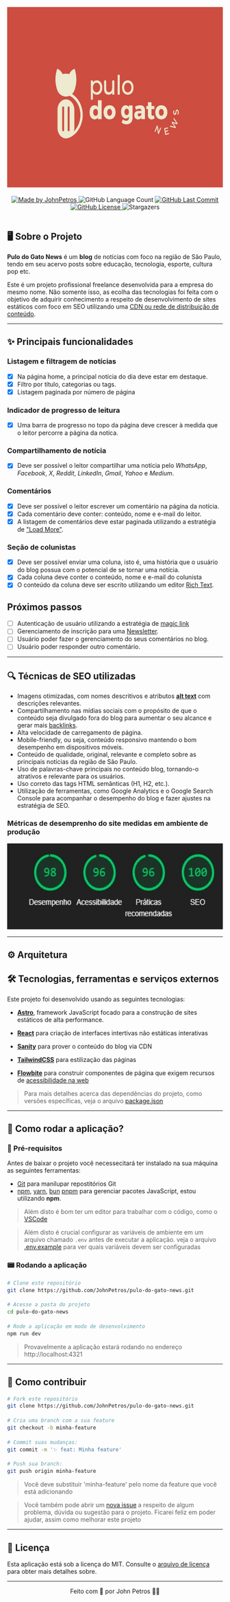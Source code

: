 <div align="center">
  <img width="700" height="420" src="src/assets/images/pulo-do-gato-news-logo.jpg" alt="pulo-do-gato-news" />
</div>

<br />

<div align="center">
   <a href="https://github.com/JohnPetros">
      <img alt="Made by JohnPetros" src="https://img.shields.io/badge/made%20by-JohnPetros-blueviolet">
   </a>
   <img alt="GitHub Language Count" src="https://img.shields.io/github/languages/count/JohnPetros/pulo-do-gato-news">
   <a href="https://github.com/JohnPetros/pulo-do-gato-news/commits/main">
      <img alt="GitHub Last Commit" src="https://img.shields.io/github/last-commit/JohnPetros/pulo-do-gato-news">
   </a>
  </a>
   </a>
   <a href="https://github.com/JohnPetros/pulo-do-gato-news/blob/main/LICENSE.md">
      <img alt="GitHub License" src="https://img.shields.io/github/license/JohnPetros/pulo-do-gato-news">
   </a>
    <img alt="Stargazers" src="https://img.shields.io/github/stars/JohnPetros/pulo-do-gato-news?style=social">
</div>
<br>

## 🖥️ Sobre o Projeto

**Pulo do Gato News** é um **blog** de notícias com foco na região de São Paulo,
tendo em seu acervo posts sobre educação, tecnologia, esporte, cultura pop etc.

Este é um projeto profissional freelance desenvolvida para a empresa do mesmo
nome. Não somente isso, as ecolha das tecnologias foi feita com o objetivo de
adquirir conhecimento a respeito de desenvolvimento de sites estáticos com foco
em SEO utilizando uma
[CDN ou rede de distribuição de conteúdo](https://www.hostinger.com.br/tutoriais/o-que-e-cdn?utm_campaign=Generic-Tutorials-DSA|NT:Se|LO:BR-t1&utm_medium=ppc&gad_source=1&gclid=Cj0KCQiA7se8BhCAARIsAKnF3rwoe3SKvrPUKghBaDXphCOjgSWbTic5K35qkp1w9AgRngD2nEHwT3caAlhFEALw_wcB).

---

## ✨ Principais funcionalidades

### Listagem e filtragem de notícias

- [x] Na página home, a principal notícia do dia deve estar em destaque.
- [x] Filtro por título, categorias ou tags.
- [x] Listagem paginada por número de página

### Indicador de progresso de leitura

- [x] Uma barra de progresso no topo da página deve crescer à medida que o
      leitor percorre a página da notíca.

### Compartilhamento de notícia

- [x] Deve ser possível o leitor compartilhar uma notícia pelo _WhatsApp_,
      _Facebook_, _X_, _Reddit_, _LinkedIn_, _Gmail_, _Yahoo_ e _Medium_.

### Comentários

- [x] Deve ser possível o leitor escrever um comentário na página da notícia.
- [x] Cada comentário deve conter: conteúdo, nome e e-mail do leitor.
- [x] A listagem de comentários deve estar paginada utilizando a estratégia de
      ["Load More"](https://medium.com/@itsanuragjoshi/pagination-vs-infinite-scroll-vs-load-more-data-loading-ux-patterns-in-react-cccd261d3984#:~:text=The%20%E2%80%9CLoad%20More%E2%80%9D%20technique%20involves,having%20to%20jump%20between%20pages.).

### Seção de colunistas

- [x] Deve ser possível enviar uma coluna, isto é, uma história que o usuário do
      blog possua com o potencial de se tornar uma notícia.
- [x] Cada coluna deve conter o conteúdo, nome e e-mail do colunista
- [x] O conteúdo da coluna deve ser escrito utilizando um editor
      [Rich Text](https://www.contentful.com/developers/docs/concepts/rich-text/#:~:text=Rich%20Text%20is%20a%20field,pure%20JSON%20rather%20than%20HTML.).

## Próximos passos

- [ ] Autenticação de usuário utilizando a estratégia de
      [magic link](https://ajuda.engaged.com.br/o-que-%C3%A9-o-magic-link)
- [ ] Gerenciamento de inscrição para uma
      [Newsletter](https://www.hostinger.com.br/tutoriais/como-fazer-uma-newsletter?utm_campaign=Generic-Tutorials-DSA|NT:Se|LO:BR-t4&utm_medium=ppc&gad_source=1&gclid=Cj0KCQiA7se8BhCAARIsAKnF3ryw33gjWmEc2zofqfxsuvRco_o9hFp2j1lZ7pCGTMd_R_fs8ponHG0aAk7lEALw_wcB).
- [ ] Usuário poder fazer o gerenciamento do seus comentários no blog.
- [ ] Usuário poder responder outro comentário.

---

## 🔍 Técnicas de SEO utilizadas

- Imagens otimizadas, com nomes descritivos e atributos
  **[alt text](https://pt.semrush.com/blog/alt-text-para-imagens/?g_network=g&g_campaign=BR_POR_SRCH_DSA_Blog_PT&g_acctid=888-874-7704&g_keyword=&g_keywordid=dsa-2227432791307&g_adtype=search&g_adid=678287390047&g_campaignid=19241772885&g_adgroupid=158827186790&kw=&cmp=BR_POR_SRCH_DSA_Blog_PT&label=dsa_pagefeed&Network=g&Device=c&utm_content=678287390047&kwid=dsa-2227432791307&cmpid=19241772885&agpid=158827186790&BU=Core&extid=109814358021&adpos=&gad_source=1&gclid=Cj0KCQiA7se8BhCAARIsAKnF3rwYVucwQR9_ktSKvsYbCp4sR71MMMYhHpvt6qSPfmqQuYgBED4_3fgaAh-nEALw_wcB)**
  com descrições relevantes.
- Compartilhamento nas mídias sociais com o propósito de que o conteúdo seja
  divulgado fora do blog para aumentar o seu alcance e gerar mais
  [backlinks](https://pt.semrush.com/blog/o-que-sao-backlinks/).
- Alta velocidade de carregamento de página.
- Mobile-friendly, ou seja, conteúdo responsivo mantendo o bom desempenho em
  dispositivos móveis.
- Conteúdo de qualidade, original, relevante e completo sobre as principais
  notícias da região de São Paulo.
- Uso de palavras-chave principais no conteúdo blog, tornando-o atrativos e
  relevante para os usuários.
- Uso correto das tags HTML semânticas (H1, H2, etc.).
- Utilização de ferramentas, como Google Analytics e o Google Search Console
  para acompanhar o desempenho do blog e fazer ajustes na estratégia de SEO.

### Métricas de desemprenho do site medidas em ambiente de produção

<div align="center">
  <img width="700" height="200" src="documentation/media/seo-metrics.jpeg" alt="Métricas de desempenho do site" />
</div>

---

## ⚙️ Arquitetura

## 🛠️ Tecnologias, ferramentas e serviços externos

Este projeto foi desenvolvido usando as seguintes tecnologias:

- **[Astro](https://astro.build/)**, framework JavaScript focado para a
  construção de sites estáticos de alta performance.

- **[React](https://pt-br.legacy.reactjs.org/)** para criação de interfaces
  intertivas não estáticas interativas

- **[Sanity](https://supabase.com/)** para prover o conteúdo do blog via CDN

- **[TailwindCSS](https://tailwindcss.com/)** para estilização das páginas

- **[Flowbite](https://www.radix-ui.com/)** para construir componentes de página
  que exigem recursos de
  [acessibilidade na web](https://www.hostinger.com.br/tutoriais/acessibilidade-web)

> Para mais detalhes acerca das dependências do projeto, como versões
> específicas, veja o arquivo
> [package.json](https://github.com/JohnPetros/pulo-do-gato-news/blob/main/package.json)

---

## 🚀 Como rodar a aplicação?

### 🔧 Pré-requisitos

Antes de baixar o projeto você necessecitará ter instalado na sua máquina as
seguintes ferramentas:

- [Git](https://git-scm.com/) para manilupar repostitórios Git
- [npm](https://git-scm.com/), [yarn](https://yarnpkg.com/),
  [bun](https://bun.sh/) [pnpm](https://pnpm.io/pt/) para gerenciar pacotes
  JavaScript, estou utilizando **npm**.

> Além disto é bom ter um editor para trabalhar com o código, como o
> [VSCode](https://code.visualstudio.com/)

> Além disto é crucial configurar as variáveis de ambiente em um arquivo chamado
> `.env` antes de executar a aplicação. veja o arquivo
> [.env.example](https://github.com/JohnPetros/pulo-do-gato-news/blob/main/.env.example)
> para ver quais variáveis devem ser configuradas

### 📟 Rodando a aplicação

```bash
# Clone este repositório
git clone https://github.com/JohnPetros/pulo-do-gato-news.git

# Acesse a pasta do projeto
cd pulo-do-gato-news

# Rode a aplicação em modo de desenvolvimento
npm run dev
```

> Provavelmente a aplicação estará rodando no endereço http://localhost:4321

---

## 💪 Como contribuir

```bash
# Fork este repositório
git clone https://github.com/JohnPetros/pulo-do-gato-news.git

# Cria uma branch com a sua feature
git checkout -b minha-feature

# Commit suas mudanças:
git commit -m '✨ feat: Minha feature'

# Push sua branch:
git push origin minha-feature
```

> Você deve substituir 'minha-feature' pelo nome da feature que você está
> adicionando

> Você também pode abrir um
> [nova issue](https://github.com/JohnPetros/pulo-do-gato-news/issues) a
> respeito de algum problema, dúvida ou sugestão para o projeto. Ficarei feliz
> em poder ajudar, assim como melhorar este projeto

---

## 📝 Licença

Esta aplicação está sob a licença do MIT. Consulte o
[arquivo de licença](LICENSE) para obter mais detalhes sobre.

---

<p align="center">
  Feito com 💜 por John Petros 👋🏻
</p>
